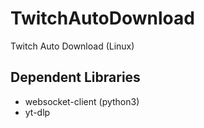 # TwitchAutoDownload

Twitch Auto Download (Linux)

## Dependent Libraries

 * websocket-client (python3)
 * yt-dlp
